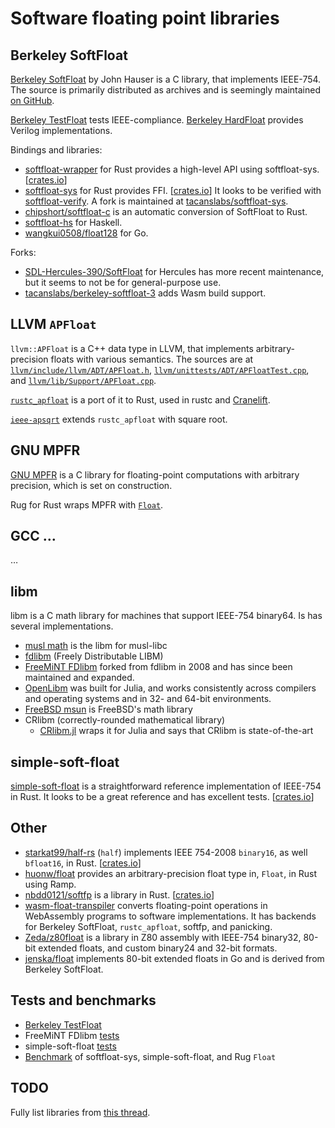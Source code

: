 # Software floating point libraries

## Berkeley SoftFloat

[Berkeley SoftFloat](http://www.jhauser.us/arithmetic/SoftFloat.html) by John
Hauser is a C library, that implements IEEE-754. The source is primarily
distributed as archives and is seemingly maintained [on GitHub](https://github.com/ucb-bar/berkeley-softfloat-3).

[Berkeley TestFloat](http://www.jhauser.us/arithmetic/TestFloat.html) tests
IEEE-compliance. [Berkeley HardFloat](http://www.jhauser.us/arithmetic/HardFloat.html)
provides Verilog implementations.

Bindings and libraries:
- [softfloat-wrapper](https://github.com/dalance/softfloat-wrapper) for Rust
  provides a high-level API using softfloat-sys.
  [[crates.io](https://crates.io/crates/softfloat-wrapper)]
- [softfloat-sys](https://salsa.debian.org/Kazan-team/softfloat-sys) for Rust
  provides FFI.
  [[crates.io](https://crates.io/crates/softfloat-sys)]
  It looks to be verified with [softfloat-verify](https://salsa.debian.org/Kazan-team/softfloat-verify).
  A fork is maintained at [tacanslabs/softfloat-sys](https://github.com/tacanslabs/softfloat-sys).
- [chipshort/softfloat-c](https://github.com/chipshort/softfloat-c) is an
  automatic conversion of SoftFloat to Rust.
- [softfloat-hs](https://github.com/GaloisInc/softfloat-hs) for Haskell.
- [wangkui0508/float128](https://github.com/wangkui0508/float128) for Go.

Forks:
- [SDL-Hercules-390/SoftFloat](https://github.com/SDL-Hercules-390/SoftFloat)
  for Hercules has more recent maintenance, but it seems to not be for
  general-purpose use.
- [tacanslabs/berkeley-softfloat-3](https://github.com/tacanslabs/berkeley-softfloat-3)
  adds Wasm build support.

## LLVM `APFloat`

`llvm::APFloat` is a C++ data type in LLVM, that implements arbitrary-precision
floats with various semantics. The sources are at
[`llvm/include/llvm/ADT/APFloat.h`](https://github.com/llvm/llvm-project/blob/main/llvm/include/llvm/ADT/APFloat.h),
[`llvm/unittests/ADT/APFloatTest.cpp`](https://github.com/llvm/llvm-project/blob/main/llvm/unittests/ADT/APFloatTest.cpp),
and [`llvm/lib/Support/APFloat.cpp`](https://github.com/llvm/llvm-project/blob/main/llvm/lib/Support/APFloat.cpp).

[`rustc_apfloat`](https://github.com/rust-lang/rustc_apfloat) is a port of it to
Rust, used in rustc and [Cranelift](https://github.com/CraneStation/rustc_apfloat).

[`ieee-apsqrt`](https://github.com/SolraBizna/ieee-apsqrt) extends
`rustc_apfloat` with square root.

## GNU MPFR

[GNU MPFR](https://www.mpfr.org/) is a C library for floating-point computations
with arbitrary precision, which is set on construction.

Rug for Rust wraps MPFR with [`Float`](https://docs.rs/rug/latest/rug/struct.Float.html).

## GCC …

…

## libm

libm is a C math library for machines that support IEEE-754 binary64. Is has
several implementations.

- [musl math](https://git.musl-libc.org/cgit/musl/tree/src/math) is the libm for
  musl-libc
- [fdlibm](https://www.netlib.org/fdlibm/) (Freely Distributable LIBM)
- [FreeMiNT FDlibm](https://github.com/freemint/fdlibm) forked from fdlibm in
  2008 and has since been maintained and expanded.
- [OpenLibm](https://openlibm.org/) was built for Julia, and works consistently
  across compilers and operating systems and in 32- and 64-bit environments.
- [FreeBSD msun](https://github.com/freebsd/freebsd-src/tree/master/lib/msun) is
  FreeBSD's math library
- CRlibm (correctly-rounded mathematical library)
  - [CRlibm.jl](https://github.com/JuliaIntervals/CRlibm.jl) wraps it for Julia
    and says that CRlibm is state-of-the-art

## simple-soft-float

[simple-soft-float](https://salsa.debian.org/Kazan-team/simple-soft-float) is
a straightforward reference implementation of IEEE-754 in Rust. It looks to be a
great reference and has excellent tests.
[[crates.io](https://crates.io/crates/simple-soft-float)]

## Other

- [starkat99/half-rs](https://github.com/starkat99/half-rs) (`half`) implements
  IEEE 754-2008 `binary16`, as well `bfloat16`, in Rust.
  [[crates.io](https://crates.io/crates/half/)]
- [huonw/float](https://github.com/huonw/float) provides an arbitrary-precision
  float type in, `Float`, in Rust using Ramp.
- [nbdd0121/softfp](https://github.com/nbdd0121/softfp) is a library in Rust.
  [[crates.io](https://crates.io/crates/softfp)]
- [wasm-float-transpiler](https://github.com/chipshort/wasm-float-transpiler)
  converts floating-point operations in WebAssembly programs to software
  implementations. It has backends for Berkeley SoftFloat, `rustc_apfloat`,
  softfp, and panicking.
- [Zeda/z80float](https://github.com/Zeda/z80float) is a library in Z80 assembly
  with IEEE-754 binary32, 80-bit extended floats, and custom binary24 and 32-bit
  formats.
- [jenska/float](https://github.com/jenska/float) implements 80-bit extended
  floats in Go and is derived from Berkeley SoftFloat.

## Tests and benchmarks

- [Berkeley TestFloat](http://www.jhauser.us/arithmetic/TestFloat.html)
- FreeMiNT FDlibm [tests](https://github.com/freemint/fdlibm/tree/master/tests)
- simple-soft-float [tests](https://salsa.debian.org/Kazan-team/simple-soft-float/-/tree/master/test_data)
- [Benchmark](https://github.com/dalance/softfloat_bench) of softfloat-sys,
  simple-soft-float, and Rug `Float`

## TODO

Fully list libraries from [this thread](https://stackoverflow.com/questions/2186788/is-there-an-open-source-c-c-implementation-of-ieee-754-operations).
